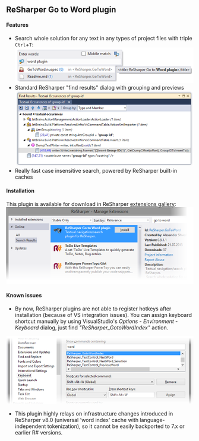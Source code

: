 ReSharper Go to Word plugin
---------------------------

#### Features

* Search whole solution for any text in any types of project files with triple `Ctrl`+`T`:
![navigation](/Content/navigation.png)
* Standard ReSharper "find results" dialog with grouping and previews
![occurances](/Content/occurances.png)
* Really fast case insensitive search, powered by ReSharper built-in caches

#### Installation

This plugin is available for download in ReSharper
[extensions gallery](https://resharper-plugins.jetbrains.com/packages/ReSharper.GoToWord):
![extensions](/Content/manager.png)

#### Known issues

* By now, ReSharper plugins are not able to register hotkeys after installation
(because of VS integration issues). You can assign keyboard shortcut manually
by using VisualStudio's *Options* - *Environment* - *Keyboard* dialog,
just find *"ReSharper_GotoWordIndex"* action.

![hotkeys](/Content/hotkeys.png)

* This plugin highly relays on infrastructure changes introduced in ReSharper v8.0
(universal 'word index' cache with language-independent tokenization),
so it cannot be easily backported to 7.x or earlier R# versions.